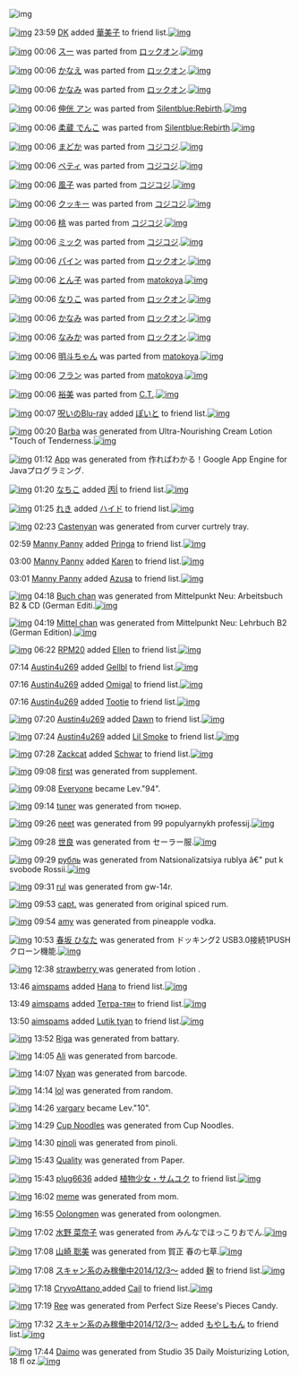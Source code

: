 ![img](http://gdrive-cdn.herokuapp.com/get/0B-nxIpt4DE2TdGhPalFPcFpSY0E/512px-barcode.png)

[![img](http://www.deviantsart.com/30n18dc.jpeg)](http://www.barcodekanojo.com/user/24979/DK) 23:59 [DK](http://www.barcodekanojo.com/user/24979/DK) added [華美子](http://www.barcodekanojo.com/kanojo/2759131/%E8%8F%AF%E7%BE%8E%E5%AD%90) to friend list.[![img](http://www.deviantsart.com/1v4sn3a.png)](http://www.barcodekanojo.com/kanojo/2759131/%E8%8F%AF%E7%BE%8E%E5%AD%90) 

[![img](http://www.deviantsart.com/3slq36m.png)](http://www.barcodekanojo.com/kanojo/2705507/%E3%82%B9%E3%83%BC) 00:06 [スー](http://www.barcodekanojo.com/kanojo/2705507/%E3%82%B9%E3%83%BC) was parted from [ロックオン](http://www.barcodekanojo.com/kanojo/2705507/%E3%82%B9%E3%83%BC).[![img](http://www.deviantsart.com/2musf1g.jpeg)](http://www.barcodekanojo.com/user/241643/%E3%83%AD%E3%83%83%E3%82%AF%E3%82%AA%E3%83%B3) 

[![img](http://www.deviantsart.com/2s94nvd.png)](http://www.barcodekanojo.com/kanojo/1289635/%E3%81%8B%E3%81%AA%E3%81%88) 00:06 [かなえ](http://www.barcodekanojo.com/kanojo/1289635/%E3%81%8B%E3%81%AA%E3%81%88) was parted from [ロックオン](http://www.barcodekanojo.com/kanojo/1289635/%E3%81%8B%E3%81%AA%E3%81%88).[![img](http://www.deviantsart.com/2musf1g.jpeg)](http://www.barcodekanojo.com/user/241643/%E3%83%AD%E3%83%83%E3%82%AF%E3%82%AA%E3%83%B3) 

[![img](http://www.deviantsart.com/15bn1g6.png)](http://www.barcodekanojo.com/kanojo/1853364/%E3%81%8B%E3%81%AA%E3%81%BF) 00:06 [かなみ](http://www.barcodekanojo.com/kanojo/1853364/%E3%81%8B%E3%81%AA%E3%81%BF) was parted from [ロックオン](http://www.barcodekanojo.com/kanojo/1853364/%E3%81%8B%E3%81%AA%E3%81%BF).[![img](http://www.deviantsart.com/2musf1g.jpeg)](http://www.barcodekanojo.com/user/241643/%E3%83%AD%E3%83%83%E3%82%AF%E3%82%AA%E3%83%B3) 

[![img](http://www.deviantsart.com/181hcm7.png)](http://www.barcodekanojo.com/kanojo/3156072/%E4%BC%B8%E4%BE%8A%20%E3%82%A2%E3%83%B3) 00:06 [伸侊 アン](http://www.barcodekanojo.com/kanojo/3156072/%E4%BC%B8%E4%BE%8A%20%E3%82%A2%E3%83%B3) was parted from [Silentblue:Rebirth](http://www.barcodekanojo.com/kanojo/3156072/%E4%BC%B8%E4%BE%8A%20%E3%82%A2%E3%83%B3).[![img](http://www.deviantsart.com/15ngf32.jpeg)](http://www.barcodekanojo.com/user/235162/Silentblue%3ARebirth) 

[![img](http://www.deviantsart.com/36fj9ui.png)](http://www.barcodekanojo.com/kanojo/3142945/%E6%9F%94%E8%94%B5%20%E3%81%A7%E3%82%93%E3%81%93) 00:06 [柔蔵 でんこ](http://www.barcodekanojo.com/kanojo/3142945/%E6%9F%94%E8%94%B5%20%E3%81%A7%E3%82%93%E3%81%93) was parted from [Silentblue:Rebirth](http://www.barcodekanojo.com/kanojo/3142945/%E6%9F%94%E8%94%B5%20%E3%81%A7%E3%82%93%E3%81%93).[![img](http://www.deviantsart.com/15ngf32.jpeg)](http://www.barcodekanojo.com/user/235162/Silentblue%3ARebirth) 

[![img](http://www.deviantsart.com/br931d.png)](http://www.barcodekanojo.com/kanojo/2594364/%E3%81%BE%E3%81%A9%E3%81%8B) 00:06 [まどか](http://www.barcodekanojo.com/kanojo/2594364/%E3%81%BE%E3%81%A9%E3%81%8B) was parted from [コジコジ](http://www.barcodekanojo.com/kanojo/2594364/%E3%81%BE%E3%81%A9%E3%81%8B).[![img](http://www.deviantsart.com/2dkh5sf.jpeg)](http://www.barcodekanojo.com/user/201286/%E3%82%B3%E3%82%B8%E3%82%B3%E3%82%B8) 

[![img](http://www.deviantsart.com/pocide.png)](http://www.barcodekanojo.com/kanojo/2534555/%E3%83%9A%E3%83%86%E3%82%A3) 00:06 [ペティ](http://www.barcodekanojo.com/kanojo/2534555/%E3%83%9A%E3%83%86%E3%82%A3) was parted from [コジコジ](http://www.barcodekanojo.com/kanojo/2534555/%E3%83%9A%E3%83%86%E3%82%A3).[![img](http://www.deviantsart.com/2dkh5sf.jpeg)](http://www.barcodekanojo.com/user/201286/%E3%82%B3%E3%82%B8%E3%82%B3%E3%82%B8) 

[![img](http://www.deviantsart.com/3bjk2bo.png)](http://www.barcodekanojo.com/kanojo/2522564/%E9%A2%A8%E5%AD%90) 00:06 [風子](http://www.barcodekanojo.com/kanojo/2522564/%E9%A2%A8%E5%AD%90) was parted from [コジコジ](http://www.barcodekanojo.com/kanojo/2522564/%E9%A2%A8%E5%AD%90).[![img](http://www.deviantsart.com/2dkh5sf.jpeg)](http://www.barcodekanojo.com/user/201286/%E3%82%B3%E3%82%B8%E3%82%B3%E3%82%B8) 

[![img](http://www.deviantsart.com/n8r5j0.png)](http://www.barcodekanojo.com/kanojo/2532632/%E3%82%AF%E3%83%83%E3%82%AD%E3%83%BC) 00:06 [クッキー](http://www.barcodekanojo.com/kanojo/2532632/%E3%82%AF%E3%83%83%E3%82%AD%E3%83%BC) was parted from [コジコジ](http://www.barcodekanojo.com/kanojo/2532632/%E3%82%AF%E3%83%83%E3%82%AD%E3%83%BC).[![img](http://www.deviantsart.com/2dkh5sf.jpeg)](http://www.barcodekanojo.com/user/201286/%E3%82%B3%E3%82%B8%E3%82%B3%E3%82%B8) 

[![img](http://www.deviantsart.com/11hnnd2.png)](http://www.barcodekanojo.com/kanojo/2532708/%E6%A1%83) 00:06 [桃](http://www.barcodekanojo.com/kanojo/2532708/%E6%A1%83) was parted from [コジコジ](http://www.barcodekanojo.com/kanojo/2532708/%E6%A1%83).[![img](http://www.deviantsart.com/2dkh5sf.jpeg)](http://www.barcodekanojo.com/user/201286/%E3%82%B3%E3%82%B8%E3%82%B3%E3%82%B8) 

[![img](http://www.deviantsart.com/smkqrm.png)](http://www.barcodekanojo.com/kanojo/2522906/%E3%83%9F%E3%83%83%E3%82%AF) 00:06 [ミック](http://www.barcodekanojo.com/kanojo/2522906/%E3%83%9F%E3%83%83%E3%82%AF) was parted from [コジコジ](http://www.barcodekanojo.com/kanojo/2522906/%E3%83%9F%E3%83%83%E3%82%AF).[![img](http://www.deviantsart.com/2dkh5sf.jpeg)](http://www.barcodekanojo.com/user/201286/%E3%82%B3%E3%82%B8%E3%82%B3%E3%82%B8) 

[![img](http://www.deviantsart.com/2l8816g.png)](http://www.barcodekanojo.com/kanojo/1283946/%E3%83%91%E3%82%A4%E3%83%B3) 00:06 [パイン](http://www.barcodekanojo.com/kanojo/1283946/%E3%83%91%E3%82%A4%E3%83%B3) was parted from [ロックオン](http://www.barcodekanojo.com/kanojo/1283946/%E3%83%91%E3%82%A4%E3%83%B3).[![img](http://www.deviantsart.com/2musf1g.jpeg)](http://www.barcodekanojo.com/user/241643/%E3%83%AD%E3%83%83%E3%82%AF%E3%82%AA%E3%83%B3) 

[![img](http://www.deviantsart.com/39ju9n3.png)](http://www.barcodekanojo.com/kanojo/51453/%E3%81%A8%E3%82%93%E5%AD%90) 00:06 [とん子](http://www.barcodekanojo.com/kanojo/51453/%E3%81%A8%E3%82%93%E5%AD%90) was parted from [matokoya](http://www.barcodekanojo.com/kanojo/51453/%E3%81%A8%E3%82%93%E5%AD%90).[![img](http://www.deviantsart.com/2qe0j45.jpeg)](http://www.barcodekanojo.com/user/24932/matokoya) 

[![img](http://www.deviantsart.com/3kfi04m.png)](http://www.barcodekanojo.com/kanojo/2601343/%E3%81%AA%E3%82%8A%E3%81%93) 00:06 [なりこ](http://www.barcodekanojo.com/kanojo/2601343/%E3%81%AA%E3%82%8A%E3%81%93) was parted from [ロックオン](http://www.barcodekanojo.com/kanojo/2601343/%E3%81%AA%E3%82%8A%E3%81%93).[![img](http://www.deviantsart.com/2musf1g.jpeg)](http://www.barcodekanojo.com/user/241643/%E3%83%AD%E3%83%83%E3%82%AF%E3%82%AA%E3%83%B3) 

[![img](http://www.deviantsart.com/3tadcml.png)](http://www.barcodekanojo.com/kanojo/2639216/%E3%81%8B%E3%81%AA%E3%81%BF) 00:06 [かなみ](http://www.barcodekanojo.com/kanojo/2639216/%E3%81%8B%E3%81%AA%E3%81%BF) was parted from [ロックオン](http://www.barcodekanojo.com/kanojo/2639216/%E3%81%8B%E3%81%AA%E3%81%BF).[![img](http://www.deviantsart.com/2musf1g.jpeg)](http://www.barcodekanojo.com/user/241643/%E3%83%AD%E3%83%83%E3%82%AF%E3%82%AA%E3%83%B3) 

[![img](http://www.deviantsart.com/20is5ha.png)](http://www.barcodekanojo.com/kanojo/2675651/%E3%81%AA%E3%81%BF%E3%81%8B) 00:06 [なみか](http://www.barcodekanojo.com/kanojo/2675651/%E3%81%AA%E3%81%BF%E3%81%8B) was parted from [ロックオン](http://www.barcodekanojo.com/kanojo/2675651/%E3%81%AA%E3%81%BF%E3%81%8B).[![img](http://www.deviantsart.com/2musf1g.jpeg)](http://www.barcodekanojo.com/user/241643/%E3%83%AD%E3%83%83%E3%82%AF%E3%82%AA%E3%83%B3) 

[![img](http://www.deviantsart.com/4pfjto.png)](http://www.barcodekanojo.com/kanojo/1718144/%E6%98%8E%E6%96%97%E3%81%A1%E3%82%83%E3%82%93) 00:06 [明斗ちゃん](http://www.barcodekanojo.com/kanojo/1718144/%E6%98%8E%E6%96%97%E3%81%A1%E3%82%83%E3%82%93) was parted from [matokoya](http://www.barcodekanojo.com/kanojo/1718144/%E6%98%8E%E6%96%97%E3%81%A1%E3%82%83%E3%82%93).[![img](http://www.deviantsart.com/2qe0j45.jpeg)](http://www.barcodekanojo.com/user/24932/matokoya) 

[![img](http://www.deviantsart.com/e69asv.png)](http://www.barcodekanojo.com/kanojo/2513828/%E3%83%95%E3%83%A9%E3%83%B3) 00:06 [フラン](http://www.barcodekanojo.com/kanojo/2513828/%E3%83%95%E3%83%A9%E3%83%B3) was parted from [matokoya](http://www.barcodekanojo.com/kanojo/2513828/%E3%83%95%E3%83%A9%E3%83%B3).[![img](http://www.deviantsart.com/2qe0j45.jpeg)](http://www.barcodekanojo.com/user/24932/matokoya) 

[![img](http://www.deviantsart.com/1iis2d9.png)](http://www.barcodekanojo.com/kanojo/2562246/%E8%A3%95%E7%BE%8E) 00:06 [裕美](http://www.barcodekanojo.com/kanojo/2562246/%E8%A3%95%E7%BE%8E) was parted from [C.T.](http://www.barcodekanojo.com/kanojo/2562246/%E8%A3%95%E7%BE%8E).[![img](http://www.deviantsart.com/fhrc6a.jpeg)](http://www.barcodekanojo.com/user/272165/C.T.) 

[![img](http://www.deviantsart.com/p8avmd.jpeg)](http://www.barcodekanojo.com/user/243256/%E5%91%AA%E3%81%84%E3%81%AEBlu-ray) 00:07 [呪いのBlu-ray](http://www.barcodekanojo.com/user/243256/%E5%91%AA%E3%81%84%E3%81%AEBlu-ray) added [ぽいと](http://www.barcodekanojo.com/kanojo/256032/%E3%81%BD%E3%81%84%E3%81%A8) to friend list.[![img](http://www.deviantsart.com/s972i2.png)](http://www.barcodekanojo.com/kanojo/256032/%E3%81%BD%E3%81%84%E3%81%A8) 

[![img](http://www.deviantsart.com/3glcjbu.png)](http://www.barcodekanojo.com/kanojo/3191414/Barba) 00:20 [Barba](http://www.barcodekanojo.com/kanojo/3191414/Barba) was generated from Ultra-Nourishing Cream Lotion "Touch of Tenderness.[![img](http://www.deviantsart.com/1ueemlh.jpeg)](http://www.barcodekanojo.com/product_images/barcode/6015812/1420557652/Ultra-Nourishing%20Cream%20Lotion%20%22Touch%20of%20Tenderness.jpg) 

[![img](http://www.deviantsart.com/1ealtmj.png)](http://www.barcodekanojo.com/kanojo/3191415/App) 01:12 [App](http://www.barcodekanojo.com/kanojo/3191415/App) was generated from 作ればわかる！Google App Engine for Javaプログラミング.

[![img](http://www.deviantsart.com/1lb4fit.jpeg)](http://www.barcodekanojo.com/user/314581/%E3%81%AA%E3%81%A1%E3%81%93) 01:20 [なちこ](http://www.barcodekanojo.com/user/314581/%E3%81%AA%E3%81%A1%E3%81%93) added [丙](http://www.barcodekanojo.com/kanojo/1373741/%E4%B8%99%EE%81%96) to friend list.[![img](http://www.deviantsart.com/2q5dsmv.png)](http://www.barcodekanojo.com/kanojo/1373741/%E4%B8%99%EE%81%96) 

[![img](http://www.deviantsart.com/1homs81.jpeg)](http://www.barcodekanojo.com/user/422141/%E3%82%8C%E3%81%8D) 01:25 [れき](http://www.barcodekanojo.com/user/422141/%E3%82%8C%E3%81%8D) added [ハイド](http://www.barcodekanojo.com/kanojo/3065905/%E3%83%8F%E3%82%A4%E3%83%89) to friend list.[![img](http://www.deviantsart.com/33gk5iq.png)](http://www.barcodekanojo.com/kanojo/3065905/%E3%83%8F%E3%82%A4%E3%83%89) 

[![img](http://www.deviantsart.com/hhqb0h.png)](http://www.barcodekanojo.com/kanojo/3191416/Castenyan) 02:23 [Castenyan](http://www.barcodekanojo.com/kanojo/3191416/Castenyan) was generated from curver curtrely tray.

02:59 [Manny Panny](http://www.barcodekanojo.com/user/499545/Manny%20Panny) added [Pringa](http://www.barcodekanojo.com/kanojo/2735262/Pringa) to friend list.[![img](http://www.deviantsart.com/25smor4.png)](http://www.barcodekanojo.com/kanojo/2735262/Pringa) 

03:00 [Manny Panny](http://www.barcodekanojo.com/user/499545/Manny%20Panny) added [Karen](http://www.barcodekanojo.com/kanojo/2466660/Karen) to friend list.[![img](http://www.deviantsart.com/f3nvno.png)](http://www.barcodekanojo.com/kanojo/2466660/Karen) 

03:01 [Manny Panny](http://www.barcodekanojo.com/user/499545/Manny%20Panny) added [Azusa](http://www.barcodekanojo.com/kanojo/2782013/Azusa) to friend list.[![img](http://www.deviantsart.com/2opm684.png)](http://www.barcodekanojo.com/kanojo/2782013/Azusa) 

[![img](http://www.deviantsart.com/3i0s5nq.png)](http://www.barcodekanojo.com/kanojo/3191417/Buch%20chan) 04:18 [Buch chan](http://www.barcodekanojo.com/kanojo/3191417/Buch%20chan) was generated from Mittelpunkt Neu: Arbeitsbuch B2 &amp; CD (German Editi.[![img](http://www.deviantsart.com/1e11402.jpeg)](http://www.barcodekanojo.com/product_images/barcode/6015820/1420571843/Mittelpunkt%20Neu%3A%20Arbeitsbuch%20B2%20%26%20CD%20%28German%20Editi.jpg) 

[![img](http://www.deviantsart.com/kc9336.png)](http://www.barcodekanojo.com/kanojo/3191418/Mittel%20chan) 04:19 [Mittel chan](http://www.barcodekanojo.com/kanojo/3191418/Mittel%20chan) was generated from Mittelpunkt Neu: Lehrbuch B2 (German Edition).[![img](http://www.deviantsart.com/2iqc6j6.jpeg)](http://www.barcodekanojo.com/product_images/barcode/6015821/1420571904/Mittelpunkt%20Neu%3A%20Lehrbuch%20B2%20%28German%20Edition%29.jpg) 

[![img](http://www.deviantsart.com/1m0o1ih.jpeg)](http://www.barcodekanojo.com/user/397515/RPM20) 06:22 [RPM20](http://www.barcodekanojo.com/user/397515/RPM20) added [Ellen](http://www.barcodekanojo.com/kanojo/2098942/Ellen) to friend list.[![img](http://www.deviantsart.com/32voi87.png)](http://www.barcodekanojo.com/kanojo/2098942/Ellen) 

07:14 [Austin4u269](http://www.barcodekanojo.com/user/499547/Austin4u269) added [Gellbl](http://www.barcodekanojo.com/kanojo/2917754/Gellbl) to friend list.[![img](http://www.deviantsart.com/1q0epam.png)](http://www.barcodekanojo.com/kanojo/2917754/Gellbl) 

07:16 [Austin4u269](http://www.barcodekanojo.com/user/499547/Austin4u269) added [Omigal](http://www.barcodekanojo.com/kanojo/2512960/Omigal) to friend list.[![img](http://www.deviantsart.com/1dhot6l.png)](http://www.barcodekanojo.com/kanojo/2512960/Omigal) 

07:16 [Austin4u269](http://www.barcodekanojo.com/user/499547/Austin4u269) added [Tootie](http://www.barcodekanojo.com/kanojo/1884258/Tootie) to friend list.[![img](http://www.deviantsart.com/tft1oe.png)](http://www.barcodekanojo.com/kanojo/1884258/Tootie) 

[![img](http://www.deviantsart.com/2bu1fn4.jpeg)](http://www.barcodekanojo.com/user/499547/Austin4u269) 07:20 [Austin4u269](http://www.barcodekanojo.com/user/499547/Austin4u269) added [Dawn](http://www.barcodekanojo.com/kanojo/1033859/Dawn) to friend list.[![img](http://www.deviantsart.com/3h1qu7a.png)](http://www.barcodekanojo.com/kanojo/1033859/Dawn) 

[![img](http://www.deviantsart.com/2bu1fn4.jpeg)](http://www.barcodekanojo.com/user/499547/Austin4u269) 07:24 [Austin4u269](http://www.barcodekanojo.com/user/499547/Austin4u269) added [Lil Smoke](http://www.barcodekanojo.com/kanojo/2503025/Lil%20Smoke) to friend list.[![img](http://www.deviantsart.com/152po93.png)](http://www.barcodekanojo.com/kanojo/2503025/Lil%20Smoke) 

[![img](http://www.deviantsart.com/3eqvctr.jpeg)](http://www.barcodekanojo.com/user/261140/Zackcat) 07:28 [Zackcat](http://www.barcodekanojo.com/user/261140/Zackcat) added [Schwar](http://www.barcodekanojo.com/kanojo/2398959/Schwar) to friend list.[![img](http://www.deviantsart.com/3vptdfr.png)](http://www.barcodekanojo.com/kanojo/2398959/Schwar) 

[![img](http://www.deviantsart.com/1pi5np3.png)](http://www.barcodekanojo.com/kanojo/3191419/first) 09:08 [first](http://www.barcodekanojo.com/kanojo/3191419/first) was generated from supplement.

[![img](http://www.deviantsart.com/3cp16cr.jpeg)](http://www.barcodekanojo.com/user/229080/Everyone) 09:08 [Everyone](http://www.barcodekanojo.com/user/229080/Everyone) became Lev."94".

[![img](http://www.deviantsart.com/g48ap4.png)](http://www.barcodekanojo.com/kanojo/3191420/tuner) 09:14 [tuner](http://www.barcodekanojo.com/kanojo/3191420/tuner) was generated from тюнер.

[![img](http://www.deviantsart.com/293fupo.png)](http://www.barcodekanojo.com/kanojo/3191421/neet) 09:26 [neet](http://www.barcodekanojo.com/kanojo/3191421/neet) was generated from 99 populyarnykh professij.[![img](http://www.deviantsart.com/1e3dp6p.jpeg)](http://www.barcodekanojo.com/product_images/barcode/6015831/1420590387/99%20populyarnykh%20professij.jpg) 

[![img](http://www.deviantsart.com/23uiqn7.png)](http://www.barcodekanojo.com/kanojo/3191422/%E4%B8%96%E8%89%AF) 09:28 [世良](http://www.barcodekanojo.com/kanojo/3191422/%E4%B8%96%E8%89%AF) was generated from セーラー服.[![img](http://www.deviantsart.com/2g78mbo.jpeg)](http://www.barcodekanojo.com/product_images/barcode/6015832/1420590452/50x50x,PE3,P82,PBB,PE3,P83,PBC,PE3,P83,PA9,PE3,P83,PBC,PE6,P9C,P8D.jpg,qw=88,ah=88.pagespeed.ic.paxZ1iNKkm.jpg) 

[![img](http://www.deviantsart.com/3nfjbdl.png)](http://www.barcodekanojo.com/kanojo/3191423/%D1%80%D1%83%D0%B1%D0%BB%D1%8C) 09:29 [рубль](http://www.barcodekanojo.com/kanojo/3191423/%D1%80%D1%83%D0%B1%D0%BB%D1%8C) was generated from Natsionalizatsiya rublya â€" put k svobode Rossii.[![img](http://www.deviantsart.com/30eaq4c.jpeg)](http://www.barcodekanojo.com/product_images/barcode/6015833/1420590488/Natsionalizatsiya%20rublya%20%C3%A2%E2%82%AC%22%20put%20k%20svobode%20Rossii.jpg) 

[![img](http://www.deviantsart.com/76jeqm.png)](http://www.barcodekanojo.com/kanojo/3191424/rul) 09:31 [rul](http://www.barcodekanojo.com/kanojo/3191424/rul) was generated from gw-14r.

[![img](http://www.deviantsart.com/2rbvcoe.png)](http://www.barcodekanojo.com/kanojo/3191425/capt.) 09:53 [capt.](http://www.barcodekanojo.com/kanojo/3191425/capt.) was generated from original spiced rum.

[![img](http://www.deviantsart.com/3jdoe5s.png)](http://www.barcodekanojo.com/kanojo/3191426/amy) 09:54 [amy](http://www.barcodekanojo.com/kanojo/3191426/amy) was generated from pineapple vodka.

[![img](http://www.deviantsart.com/3512k5u.png)](http://www.barcodekanojo.com/kanojo/3191427/%E6%98%A5%E5%9D%82%20%E3%81%B2%E3%81%AA%E3%81%9F) 10:53 [春坂 ひなた](http://www.barcodekanojo.com/kanojo/3191427/%E6%98%A5%E5%9D%82%20%E3%81%B2%E3%81%AA%E3%81%9F) was generated from ドッキング2 USB3.0接続1PUSHクローン機能.[![img](http://www.deviantsart.com/36rr3ao.jpeg)](http://www.barcodekanojo.com/product_images/barcode/6015837/1420595539/50x50x,PE3,P83,P89,PE3,P83,P83,PE3,P82,PAD,PE3,P83,PB3,PE3,P82,PB02,P20USB3.0,PE6,P8E,PA5,PE7,PB6,P9A1PUSH,PE3,P82,PAF,PE3,P83,PAD,PE3,P83,PBC,PE3,P83,PB3,PE6,PA9,P9F,PE8,P83,PBD.jpg,qw=88,ah=88.pagespeed.ic.5_jT2MhuMe.jpg) 

[![img](http://www.deviantsart.com/5t3ss1.png)](http://www.barcodekanojo.com/kanojo/3191428/strawberry%20) 12:38 [strawberry ](http://www.barcodekanojo.com/kanojo/3191428/strawberry%20) was generated from lotion .

13:46 [aimspams](http://www.barcodekanojo.com/user/499553/aimspams) added [Hana](http://www.barcodekanojo.com/kanojo/2588147/Hana) to friend list.[![img](http://www.deviantsart.com/3vfdhej.png)](http://www.barcodekanojo.com/kanojo/2588147/Hana) 

13:49 [aimspams](http://www.barcodekanojo.com/user/499553/aimspams) added [Тетра-тян](http://www.barcodekanojo.com/kanojo/2515927/%D0%A2%D0%B5%D1%82%D1%80%D0%B0-%D1%82%D1%8F%D0%BD) to friend list.[![img](http://www.deviantsart.com/3dtrluu.png)](http://www.barcodekanojo.com/kanojo/2515927/%D0%A2%D0%B5%D1%82%D1%80%D0%B0-%D1%82%D1%8F%D0%BD) 

13:50 [aimspams](http://www.barcodekanojo.com/user/499553/aimspams) added [Lutik tyan](http://www.barcodekanojo.com/kanojo/2657930/Lutik%20tyan) to friend list.[![img](http://www.deviantsart.com/1m2uu5u.png)](http://www.barcodekanojo.com/kanojo/2657930/Lutik%20tyan) 

[![img](http://www.deviantsart.com/3e0v073.png)](http://www.barcodekanojo.com/kanojo/3191429/Riga) 13:52 [Riga](http://www.barcodekanojo.com/kanojo/3191429/Riga) was generated from battary.

[![img](http://www.deviantsart.com/23j77a9.png)](http://www.barcodekanojo.com/kanojo/3191430/Ali) 14:05 [Ali](http://www.barcodekanojo.com/kanojo/3191430/Ali) was generated from barcode.

[![img](http://www.deviantsart.com/357jjlh.png)](http://www.barcodekanojo.com/kanojo/3191431/Nyan) 14:07 [Nyan](http://www.barcodekanojo.com/kanojo/3191431/Nyan) was generated from barcode.

[![img](http://www.deviantsart.com/pgm1im.png)](http://www.barcodekanojo.com/kanojo/3191432/lol) 14:14 [lol](http://www.barcodekanojo.com/kanojo/3191432/lol) was generated from random.

[![img](http://www.deviantsart.com/392vogq.jpeg)](http://www.barcodekanojo.com/user/396089/vargarv) 14:26 [vargarv](http://www.barcodekanojo.com/user/396089/vargarv) became Lev."10".

[![img](http://www.deviantsart.com/2ltkgun.png)](http://www.barcodekanojo.com/kanojo/3191433/Cup%20Noodles) 14:29 [Cup Noodles](http://www.barcodekanojo.com/kanojo/3191433/Cup%20Noodles) was generated from Cup Noodles.

[![img](http://www.deviantsart.com/3mdtjth.png)](http://www.barcodekanojo.com/kanojo/3191434/pinoli) 14:30 [pinoli](http://www.barcodekanojo.com/kanojo/3191434/pinoli) was generated from pinoli.

[![img](http://www.deviantsart.com/39o0337.png)](http://www.barcodekanojo.com/kanojo/3191435/Quality) 15:43 [Quality](http://www.barcodekanojo.com/kanojo/3191435/Quality) was generated from Paper.

[![img](http://www.deviantsart.com/70njn0.jpeg)](http://www.barcodekanojo.com/user/324839/plug6636) 15:43 [plug6636](http://www.barcodekanojo.com/user/324839/plug6636) added [植物少女・サムユク](http://www.barcodekanojo.com/kanojo/2916009/%E6%A4%8D%E7%89%A9%E5%B0%91%E5%A5%B3%E3%83%BB%E3%82%B5%E3%83%A0%E3%83%A6%E3%82%AF) to friend list.[![img](http://www.deviantsart.com/4htre2.png)](http://www.barcodekanojo.com/kanojo/2916009/%E6%A4%8D%E7%89%A9%E5%B0%91%E5%A5%B3%E3%83%BB%E3%82%B5%E3%83%A0%E3%83%A6%E3%82%AF) 

[![img](http://www.deviantsart.com/25eeker.png)](http://www.barcodekanojo.com/kanojo/3191436/meme) 16:02 [meme](http://www.barcodekanojo.com/kanojo/3191436/meme) was generated from mom.

[![img](http://www.deviantsart.com/eqflp1.png)](http://www.barcodekanojo.com/kanojo/3191437/Oolongmen) 16:55 [Oolongmen](http://www.barcodekanojo.com/kanojo/3191437/Oolongmen) was generated from oolongmen.

[![img](http://www.deviantsart.com/2t7t65.png)](http://www.barcodekanojo.com/kanojo/3191438/%E6%B0%B4%E9%87%8E%20%E8%8F%9C%E5%A5%88%E5%AD%90) 17:02 [水野 菜奈子](http://www.barcodekanojo.com/kanojo/3191438/%E6%B0%B4%E9%87%8E%20%E8%8F%9C%E5%A5%88%E5%AD%90) was generated from みんなでほっこりおでん.[![img](http://www.deviantsart.com/2ovav1a.jpeg)](http://www.barcodekanojo.com/product_images/barcode/6015852/1420617723/%E3%81%BF%E3%82%93%E3%81%AA%E3%81%A7%E3%81%BB%E3%81%A3%E3%81%93%E3%82%8A%E3%81%8A%E3%81%A7%E3%82%93.jpg) 

[![img](http://www.deviantsart.com/1a0vfd8.png)](http://www.barcodekanojo.com/kanojo/3191439/%E5%B1%B1%E5%B4%8E%20%E8%81%A1%E7%BE%8E) 17:08 [山崎 聡美](http://www.barcodekanojo.com/kanojo/3191439/%E5%B1%B1%E5%B4%8E%20%E8%81%A1%E7%BE%8E) was generated from 賀正 春の七草.[![img](http://www.deviantsart.com/fjadjh.jpeg)](http://www.barcodekanojo.com/product_images/barcode/6015853/1420618030/%E8%B3%80%E6%AD%A3%20%E6%98%A5%E3%81%AE%E4%B8%83%E8%8D%89.jpg) 

[![img](http://www.deviantsart.com/99ugn1.jpeg)](http://www.barcodekanojo.com/user/6029/%E3%82%B9%E3%82%AD%E3%83%A3%E3%83%B3%E7%B3%BB%E3%81%AE%E3%81%BF%E7%A8%BC%E5%83%8D%E4%B8%AD2014%2F12%2F3%EF%BD%9E) 17:08 [スキャン系のみ稼働中2014/12/3～](http://www.barcodekanojo.com/user/6029/%E3%82%B9%E3%82%AD%E3%83%A3%E3%83%B3%E7%B3%BB%E3%81%AE%E3%81%BF%E7%A8%BC%E5%83%8D%E4%B8%AD2014%2F12%2F3%EF%BD%9E) added [麹](http://www.barcodekanojo.com/kanojo/2669276/%E9%BA%B9) to friend list.[![img](http://www.deviantsart.com/7utjos.png)](http://www.barcodekanojo.com/kanojo/2669276/%E9%BA%B9) 

[![img](http://www.deviantsart.com/fkhh7e.jpeg)](http://www.barcodekanojo.com/user/495832/CryvoAttano%20) 17:18 [CryvoAttano ](http://www.barcodekanojo.com/user/495832/CryvoAttano%20) added [Cail](http://www.barcodekanojo.com/kanojo/1988182/Cail) to friend list.[![img](http://www.deviantsart.com/198pl1.png)](http://www.barcodekanojo.com/kanojo/1988182/Cail) 

[![img](http://www.deviantsart.com/3il01cl.png)](http://www.barcodekanojo.com/kanojo/3191440/Ree) 17:19 [Ree](http://www.barcodekanojo.com/kanojo/3191440/Ree) was generated from Perfect Size Reese's Pieces Candy.

[![img](http://www.deviantsart.com/99ugn1.jpeg)](http://www.barcodekanojo.com/user/6029/%E3%82%B9%E3%82%AD%E3%83%A3%E3%83%B3%E7%B3%BB%E3%81%AE%E3%81%BF%E7%A8%BC%E5%83%8D%E4%B8%AD2014%2F12%2F3%EF%BD%9E) 17:32 [スキャン系のみ稼働中2014/12/3～](http://www.barcodekanojo.com/user/6029/%E3%82%B9%E3%82%AD%E3%83%A3%E3%83%B3%E7%B3%BB%E3%81%AE%E3%81%BF%E7%A8%BC%E5%83%8D%E4%B8%AD2014%2F12%2F3%EF%BD%9E) added [もやしもん](http://www.barcodekanojo.com/kanojo/246082/%E3%82%82%E3%82%84%E3%81%97%E3%82%82%E3%82%93) to friend list.[![img](http://www.deviantsart.com/1e7ov0l.png)](http://www.barcodekanojo.com/kanojo/246082/%E3%82%82%E3%82%84%E3%81%97%E3%82%82%E3%82%93) 

[![img](http://www.deviantsart.com/18aqjrd.png)](http://www.barcodekanojo.com/kanojo/3191441/Daimo) 17:44 [Daimo](http://www.barcodekanojo.com/kanojo/3191441/Daimo) was generated from Studio 35 Daily Moisturizing Lotion, 18 fl oz.[![img](http://www.deviantsart.com/2irjbt0.jpeg)](http://www.barcodekanojo.com/product_images/barcode/6015858/1420620244/Studio%2035%20Daily%20Moisturizing%20Lotion%2C%2018%20fl%20oz.jpg) 

